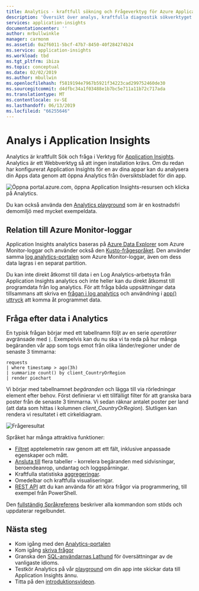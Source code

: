 ```yaml
---
title: Analytics - kraftfull sökning och Frågeverktyg för Azure Application Insights | Microsoft Docs
description: 'Översikt över analys, kraftfulla diagnostik sökverktyget för Application Insights. '
services: application-insights
documentationcenter: ''
author: mrbullwinkle
manager: carmonm
ms.assetid: 0a2f6011-5bcf-47b7-8450-40f284274b24
ms.service: application-insights
ms.workload: tbd
ms.tgt_pltfrm: ibiza
ms.topic: conceptual
ms.date: 02/02/2019
ms.author: mbullwin
ms.openlocfilehash: f5819194e7967b5921f34223cad299752460de30
ms.sourcegitcommit: d4dfbc34a1f03488e1b7bc5e711a11b72c717ada
ms.translationtype: MT
ms.contentlocale: sv-SE
ms.lasthandoff: 06/13/2019
ms.locfileid: "66255646"
---
```

# <a name="analytics-in-application-insights"></a>Analys i Application Insights
Analytics är kraftfullt Sök och fråga i Verktyg för [Application Insights](app-insights-overview.md). Analytics är ett Webbverktyg så att ingen installation krävs.
Om du redan har konfigurerat Application Insights för en av dina appar kan du analysera din Apps data genom att öppna Analytics från översiktsbladet för din app.

![Öppna portal.azure.com, öppna Application Insights-resursen och klicka på Analytics.](./media/analytics/001.png)

Du kan också använda den [Analytics playground](https://go.microsoft.com/fwlink/?linkid=859557) som är en kostnadsfri demomiljö med mycket exempeldata.

## <a name="relation-to-azure-monitor-logs"></a>Relation till Azure Monitor-loggar
Application Insights analytics baseras på [Azure Data Explorer](/azure/data-explorer) som Azure Monitor-loggar och använder också den [Kusto-frågespråket](/azure/kusto/query). Den använder samma [log analytics-portalen](../log-query/get-started-portal.md) som Azure Monitor-loggar, även om dess data lagras i en separat partition.

Du kan inte direkt åtkomst till data i en Log Analytics-arbetsyta från Application Insights analytics och inte heller kan du direkt åtkomst till programdata från log analytics. För att fråga båda uppsättningar data tillsammans att skriva en [frågan i log analytics](../log-query/log-query-overview.md) och användning i [app() uttryck](../log-query/app-expression.md) att komma åt programmet data.


## <a name="query-data-in-analytics"></a>Fråga efter data i Analytics
En typisk frågan börjar med ett tabellnamn följt av en serie *operatörer* avgränsade med `|`.
Exempelvis kan du nu ska vi ta reda på hur många begäranden vår app som togs emot från olika länder/regioner under de senaste 3 timmarna:
```AIQL
requests
| where timestamp > ago(3h)
| summarize count() by client_CountryOrRegion
| render piechart
```

Vi börjar med tabellnamnet *begäranden* och lägga till via rörledningar element efter behov.  Först definierar vi ett tillfälligt filter för att granska bara poster från de senaste 3 timmarna.
Vi sedan räknar antalet poster per land (att data som hittas i kolumnen *client_CountryOrRegion*). Slutligen kan rendera vi resultatet i ett cirkeldiagram.
<br>

![Frågeresultat](./media/analytics/030.png)

Språket har många attraktiva funktioner:

* [Filtret](/azure/kusto/query/whereoperator) apptelemetrin raw genom att ett fält, inklusive anpassade egenskaper och mått.
* [Ansluta till](/azure/kusto/query/joinoperator) flera tabeller - korrelera begäranden med sidvisningar, beroendeanrop, undantag och loggspårningar.
* Kraftfulla statistiska [aggregeringar](/azure/kusto/query/summarizeoperator).
* Omedelbar och kraftfulla visualiseringar.
* [REST API](https://dev.applicationinsights.io/) att du kan använda för att köra frågor via programmering, till exempel från PowerShell.

Den [fullständig Språkreferens](https://go.microsoft.com/fwlink/?linkid=856079) beskriver alla kommandon som stöds och uppdaterar regelbundet.

## <a name="next-steps"></a>Nästa steg
* Kom igång med den [Analytics-portalen](https://go.microsoft.com/fwlink/?linkid=856587)
* Kom igång [skriva frågor](https://go.microsoft.com/fwlink/?linkid=856078)
* Granska den [SQL-användarnas Lathund](https://aka.ms/sql-analytics) för översättningar av de vanligaste idioms.
* Testkör Analytics på vår [playground](https://analytics.applicationinsights.io/demo) om din app inte skickar data till Application Insights ännu.
* Titta på den [introduktionsvideon](https://applicationanalytics-media.azureedge.net/home_page_video.mp4).
